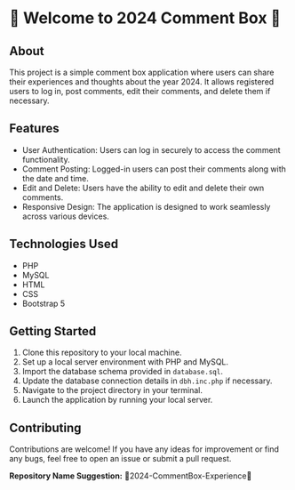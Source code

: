 
# 🚀 Welcome to 2024 Comment Box 🎉

## About
This project is a simple comment box application where users can share their experiences and thoughts about the year 2024. It allows registered users to log in, post comments, edit their comments, and delete them if necessary.

## Features
- User Authentication: Users can log in securely to access the comment functionality.
- Comment Posting: Logged-in users can post their comments along with the date and time.
- Edit and Delete: Users have the ability to edit and delete their own comments.
- Responsive Design: The application is designed to work seamlessly across various devices.

## Technologies Used
- PHP
- MySQL
- HTML
- CSS
- Bootstrap 5

## Getting Started
1. Clone this repository to your local machine.
2. Set up a local server environment with PHP and MySQL.
3. Import the database schema provided in `database.sql`.
4. Update the database connection details in `dbh.inc.php` if necessary.
5. Navigate to the project directory in your terminal.
6. Launch the application by running your local server.

## Contributing
Contributions are welcome! If you have any ideas for improvement or find any bugs, feel free to open an issue or submit a pull request.

**Repository Name Suggestion:** 🌟2024-CommentBox-Experience🌟
